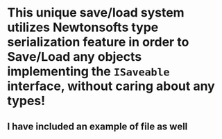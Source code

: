 # This unique save/load system utilizes Newtonsofts type serialization feature in order to Save/Load any objects implementing the `ISaveable` interface, without caring about any types!

## I have included an example of file as well
